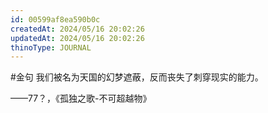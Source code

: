 ```yaml
---
id: 00599af8ea590b0c
createdAt: 2024/05/16 20:02:26
updatedAt: 2024/05/16 20:02:26
thinoType: JOURNAL
---
```

#金句 我们被名为天国的幻梦遮蔽，反而丧失了刺穿现实的能力。

——77？，《孤独之歌-不可超越物》